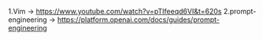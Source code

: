 

1.Vim -> https://www.youtube.com/watch?v=pTIfeeqd6VI&t=620s
2.prompt-engineering -> https://platform.openai.com/docs/guides/prompt-engineering
